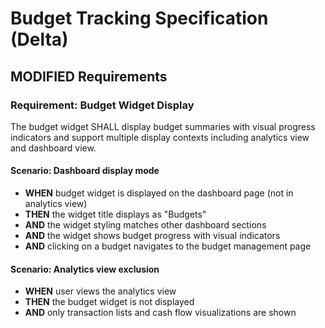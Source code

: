 # Budget Tracking Specification (Delta)

## MODIFIED Requirements

### Requirement: Budget Widget Display
The budget widget SHALL display budget summaries with visual progress indicators and support multiple display contexts including analytics view and dashboard view.

#### Scenario: Dashboard display mode
- **WHEN** budget widget is displayed on the dashboard page (not in analytics view)
- **THEN** the widget title displays as "Budgets"
- **AND** the widget styling matches other dashboard sections
- **AND** the widget shows budget progress with visual indicators
- **AND** clicking on a budget navigates to the budget management page

#### Scenario: Analytics view exclusion
- **WHEN** user views the analytics view
- **THEN** the budget widget is not displayed
- **AND** only transaction lists and cash flow visualizations are shown


